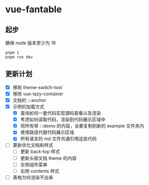 # vue-fantable

## 起步

确保 node 版本至少为 18

```
pnpm i
pnpm run dev
```

## 更新计划

- [x] 移除 theme-switch-tool
- [x] 移除 vue-lazy-container
- [x] 文档的 :::anchor
- [x] 示例的加载方式
  - [x] 查询如何一套代码实现源码查看以及渲染
  - [x] 考虑如何读取代码，渲染到代码展示区域中
  - [x] 将所有带 :::demo 的内容，全都复制到新的 example 文件夹内
  - [x] 使用路径代替代码展示区域
  - [x] 所有语言的 md 文件共通引用这些代码
- [ ] 更新优化文档和样式
  - [ ] 更新 back-top 样式
  - [ ] 更新头部文档 theme 的内容
  - [ ] 左侧组件菜单
  - [ ] 右侧 contents 样式
- [ ] 表格为何渲染不出来
